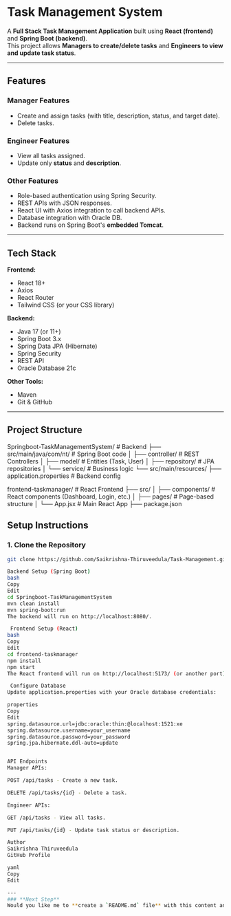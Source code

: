 # Task Management System

A **Full Stack Task Management Application** built using **React (frontend)** and **Spring Boot (backend)**.  
This project allows **Managers to create/delete tasks** and **Engineers to view and update task status**.

---

## **Features**
### **Manager Features**
- Create and assign tasks (with title, description, status, and target date).
- Delete tasks.
  
### **Engineer Features**
- View all tasks assigned.
- Update only **status** and **description**.

### **Other Features**
- Role-based authentication using Spring Security.
- REST APIs with JSON responses.
- React UI with Axios integration to call backend APIs.
- Database integration with Oracle DB.
- Backend runs on Spring Boot's **embedded Tomcat**.

---

## **Tech Stack**
**Frontend:**
- React 18+
- Axios
- React Router
- Tailwind CSS (or your CSS library)

**Backend:**
- Java 17 (or 11+)
- Spring Boot 3.x
- Spring Data JPA (Hibernate)
- Spring Security
- REST API
- Oracle Database 21c

**Other Tools:**
- Maven
- Git & GitHub

---

## **Project Structure**
Springboot-TaskManagementSystem/ # Backend
├── src/main/java/com/nt/ # Spring Boot code
│ ├── controller/ # REST Controllers
│ ├── model/ # Entities (Task, User)
│ ├── repository/ # JPA repositories
│ └── service/ # Business logic
└── src/main/resources/
├── application.properties # Backend config

frontend-taskmanager/ # React Frontend
├── src/
│ ├── components/ # React components (Dashboard, Login, etc.)
│ ├── pages/ # Page-based structure
│ └── App.jsx # Main React App
├── package.json

## **Setup Instructions**

### **1. Clone the Repository**
```bash
git clone https://github.com/Saikrishna-Thiruveedula/Task-Management.git

Backend Setup (Spring Boot)
bash
Copy
Edit
cd Springboot-TaskManagementSystem
mvn clean install
mvn spring-boot:run
The backend will run on http://localhost:8080/.

 Frontend Setup (React)
bash
Copy
Edit
cd frontend-taskmanager
npm install
npm start
The React frontend will run on http://localhost:5173/ (or another port).

 Configure Database
Update application.properties with your Oracle database credentials:

properties
Copy
Edit
spring.datasource.url=jdbc:oracle:thin:@localhost:1521:xe
spring.datasource.username=your_username
spring.datasource.password=your_password
spring.jpa.hibernate.ddl-auto=update


API Endpoints
Manager APIs:

POST /api/tasks - Create a new task.

DELETE /api/tasks/{id} - Delete a task.

Engineer APIs:

GET /api/tasks - View all tasks.

PUT /api/tasks/{id} - Update task status or description.

Author
Saikrishna Thiruveedula
GitHub Profile

yaml
Copy
Edit

---
### **Next Step**  
Would you like me to **create a `README.md` file** with this content and give you the exact file you can place in the root of yo
